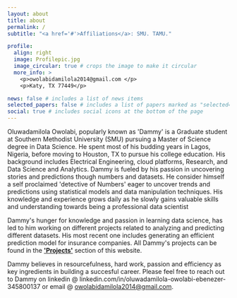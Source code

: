 ```yaml
---
layout: about
title: about
permalink: /
subtitle: "<a href='#'>Affiliations</a>: SMU. TAMU."

profile:
  align: right
  image: Profilepic.jpg
  image_circular: true # crops the image to make it circular
  more_info: >
    <p>owolabidamilola2014@gmail.com </p>
    <p>Katy, TX 77449</p>

news: false # includes a list of news items
selected_papers: false # includes a list of papers marked as "selected={true}"
social: true # includes social icons at the bottom of the page
---
```


Oluwadamilola Owolabi, popularly known as 'Dammy' is a Graduate student at Southern Methodist University (SMU) pursuing a Master of Science degree in Data Science. He spent most of his budding years in Lagos, Nigeria, before moving to Houston, TX to pursue his college education. His background includes Electrical Engineering, cloud platforms, Research, and Data Science and Analytics. Dammy is fueled by his passion in uncovering stories and predictions though numbers and datasets. He consider himself a self proclaimed 'detective of Numbers' eager to uncover trends and predictions using statistical models and data manipulation techniques. His knowledge and experience grows daily as he slowly gains valuable skills and understanding towards being a professional data scientist

Dammy's hunger for knowledge and passion in learning data science, has led to him working on different projects related to analyzing and predicting different datasets. His most recent one includes generating an efficient prediction model for insurance companies. All Dammy's projects can be found in the **['Projects'](https://damilolaowolabi.github.io/projects/)**  section of this website.

Dammy believes in resourcefulness, hard work, passion and efficiency as key ingredients in building a succesful career. Please feel free to reach out to Dammy on linkedin \@ linkedin.com/in/oluwadamilola-owolabi-ebenezer-345800137 or email \@ [owolabidamilola2014\@gmail.com](mailto:owolabidamilola2014@gmail.com).
